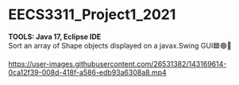 # EECS3311_Project1_2021
<b>TOOLS: Java 17, Eclipse IDE </b><br>
Sort an array of Shape objects displayed on a javax.Swing GUI🟦🟢🔺



https://user-images.githubusercontent.com/26531382/143169614-0ca12f39-008d-418f-a586-edb93a6308a8.mp4

